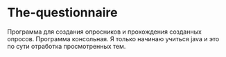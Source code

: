 # The-questionnaire
Программа  для создания опросников и прохождения созданных опросов.
Программа консольная. Я  только начинаю учиться java   и  это  по сути отработка просмотренных тем. 
